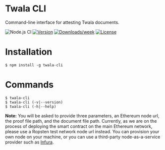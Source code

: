 # Twala CLI

Command-line interface for attesting Twala documents.

![Node.js CI](https://github.com/twala-io/twala-cli/workflows/Node.js%20CI/badge.svg)
[![Version](https://img.shields.io/npm/v/twala-cli.svg)](https://npmjs.org/package/twala-cli)
[![Downloads/week](https://img.shields.io/npm/dw/twala-cli.svg)](https://npmjs.org/package/twala-cli)
[![License](https://img.shields.io/npm/l/twala-cli.svg)](https://github.com/twala-io/twala-cli/blob/master/package.json)

# Installation

```sh-session
$ npm install -g twala-cli
```

# Commands

```sh-session
$ twala-cli
$ twala-cli (-v|--version)
$ twala-cli (-h|--help)
```

**Note:**  You will be asked to provide three parameters, an Ethereum node url, the proof file path, and the document file path. Currently, as we are on the process of deploying the smart contract on the main Ethereum network, please use a Ropsten test network node url instead. You can provision your own node on your machine, or you can use a third-party node-as-a-service provider such as [Infura](https://infura.io/).
